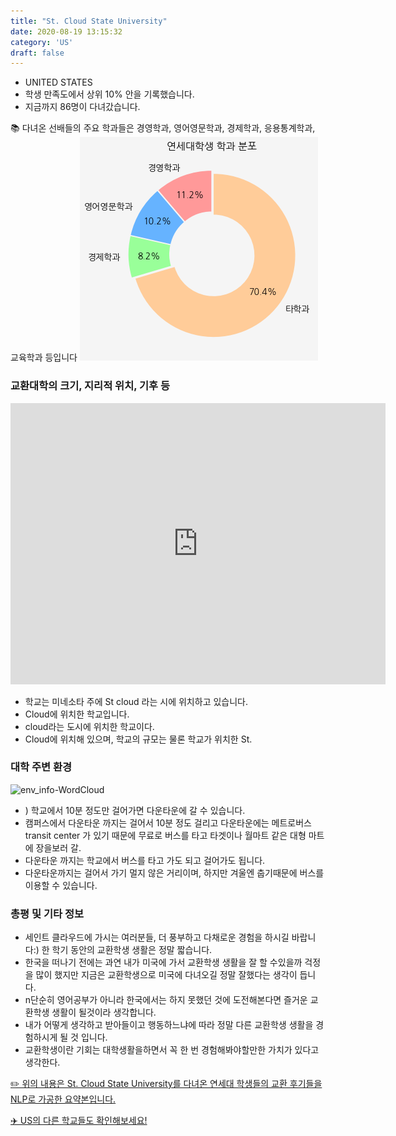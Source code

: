 ```yaml
---
title: "St. Cloud State University"
date: 2020-08-19 13:15:32
category: 'US'
draft: false
---
```



* UNITED STATES
* 학생 만족도에서 상위 10% 안을 기록했습니다.
* 지금까지 86명이 다녀갔습니다. 

📚 다녀온 선배들의 주요 학과들은 경영학과, 영어영문학과, 경제학과, 응용통계학과, 교육학과 등입니다
![department-info](../plots/US000163.png)
### 교환대학의 크기, 지리적 위치, 기후 등
<iframe
width="600"
height="450"
frameborder="0" style="border:0"
src="https://www.google.com/maps/embed/v1/place?key=AIzaSyC9e1AME-pVmWC4hBpFdu5S4dKzyepa3HQ&q=St.+Cloud+State+University&center=45.5511864,-94.1515137&zoom=14" allowfullscreen>
</iframe>

* 학교는 미네소타 주에 St cloud 라는 시에 위치하고 있습니다.
* Cloud에 위치한 학교입니다.
* cloud라는 도시에 위치한 학교이다.
* Cloud에 위치해 있으며, 학교의 규모는 물론 학교가 위치한 St.


### 대학 주변 환경

![env_info-WordCloud](../univ_wordclouds_okt/env_info/US000163_env_info_okt.png)

* ) 학교에서 10분 정도만 걸어가면 다운타운에 갈 수 있습니다.
* 캠퍼스에서 다운타운 까지는 걸어서 10분 정도 걸리고 다운타운에는 메트로버스 transit center 가 있기 때문에 무료로 버스를 타고 타겟이나 월마트 같은 대형 마트에 장을보러 갈.
* 다운타운 까지는 학교에서 버스를 타고 가도 되고 걸어가도 됩니다.
* 다운타운까지는 걸어서 가기 멀지 않은 거리이며, 하지만 겨울엔 춥기때문에 버스를 이용할 수 있습니다.


### 총평 및 기타 정보 

* 세인트 클라우드에 가시는 여러분들, 더 풍부하고 다채로운 경험을 하시길 바랍니다:) 한 학기 동안의 교환학생 생활은 정말 짧습니다.
* 한국을 떠나기 전에는 과연 내가 미국에 가서 교환학생 생활을 잘 할 수있을까 걱정을 많이 했지만 지금은 교환학생으로 미국에 다녀오길 정말 잘했다는 생각이 듭니다.
* n단순히 영어공부가 아니라 한국에서는 하지 못했던 것에 도전해본다면 즐거운 교환학생 생활이 될것이라 생각합니다.
* 내가 어떻게 생각하고 받아들이고 행동하느냐에 따라 정말 다른 교환학생 생활을 경험하시게 될 것 입니다.
* 교환학생이란 기회는 대학생활을하면서 꼭 한 번 경험해봐야할만한 가치가 있다고 생각한다.


[✏️ 위의 내용은 St. Cloud State University를 다녀온 연세대 학생들의 교환 후기들을 NLP로 가공한 요약본입니다.](http://oia.yonsei.ac.kr/partner/expReport.asp?ucode=US000163&bgbn=A)

[✈️ US의 다른 학교들도 확인해보세요!](https://yonsei-exchange.netlify.app/?category=US)
